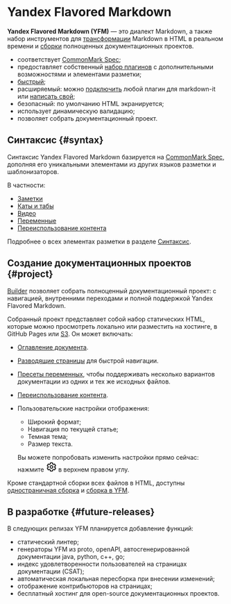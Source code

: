 # Yandex Flavored Markdown

**Yandex Flavored Markdown (YFM)** — это диалект Markdown, а также набор инструментов для [трансформации](./tools/transform/index.md) Markdown в HTML в реальном времени и [сборки](./tools/docs/index.md) полноценных документационных проектов.

* соответствует [CommonMark Spec](https://spec.commonmark.org/);
* предоставляет собственный [набор плагинов](./plugins/index.md) с дополнительными возможностями и элементами разметки;
* [быстрый](https://www.npmjs.com/package/markdown-it#benchmark);
* расширяемый: можно [подключить](./plugins/import.md) любой плагин для markdown-it или [написать свой](https://github.com/markdown-it/markdown-it/tree/master/docs);
* безопасный: по умолчанию HTML экранируется;
* использует динамическую валидацию;
* позволяет собрать документационный проект.

## Синтаксис {#syntax}

Синтаксис Yandex Flavored Markdown базируется на [CommonMark Spec](https://spec.commonmark.org/), дополняя его уникальными элементами из других языков разметки и шаблонизаторов.

В частности:

* [Заметки](./syntax/notes.md)
* [Каты и табы](./syntax/cuts-tabs.md)
* [Видео](./syntax/media.md#video)
* [Переменные](./syntax/vars.md)
* [Переиспользование контента](./project/includes.md)

Подробнее о всех элементах разметки в разделе [Синтаксис](./syntax/index.md).

## Создание документационных проектов {#project}

[Builder](./tools/docs/index.md) позволяет собрать полноценный документационный проект: с навигацией, внутренними переходами и полной поддержкой Yandex Flavored Markdown. 

Собранный проект представляет собой набор статических HTML, которые можно просмотреть локально или разместить на хостинге, в GitHub Pages или [S3](./tools/docs/publish-s3.md). Он может включать:

* [Оглавление документа](./project/toc.md).
* [Разводящие страницы](./project/leading-page.md) для быстрой навигации.
* [Пресеты переменных](./project/presets.md), чтобы поддерживать несколько вариантов документации из одних и тех же исходных файлов.
* [Переиспользование контента](./project/includes.md).
* Пользовательские настройки отображения:
    * Широкий формат;
    * Навигация по текущей статье;
    * Темная тема;
    * Размер текста.
  
  Вы можете попробовать изменить настройки прямо сейчас: нажмите ![settings-icon](./_images/user-settings.png) в верхнем правом углу.
  
Кроме стандартной сборки всех файлов в HTML, доступны [одностраничная сборка](./tools/docs/singlepage.md) и [сборка в YFM](./tools/docs/md2md.md).

## В разработке {#future-releases}

В следующих релизах YFM планируется добавление функций:

* cтатический линтер;
* генераторы YFM из proto, openAPI, автосгенерированной документации java, python, c++, go;
* индекс удовлетворенности пользователей на страницах документации (CSAT);
* автоматическая локальная пересборка при внесении изменений;
* отображение контрибьюторов на страницах;
* бесплатный хостинг для open-source документационных проектов.
